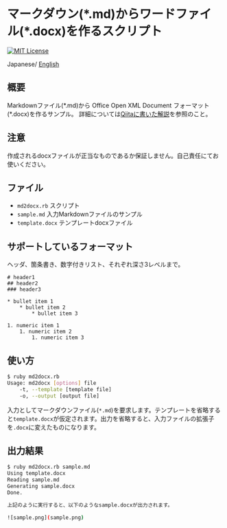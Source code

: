 # マークダウン(\*.md)からワードファイル(\*.docx)を作るスクリプト

[![MIT License](http://img.shields.io/badge/license-MIT-blue.svg?style=flat)](LICENSE)

Japanese/ [English](README.md)

## 概要

Markdownファイル(\*.md)から Office Open XML Document フォーマット(\*.docx)を作るサンプル。
詳細については[Qiitaに書いた解説](http://qiita.com/kaityo256/items/7794a671d2ff8d00e603)を参照のこと。

## 注意

作成されるdocxファイルが正当なものであるか保証しません。自己責任にてお使いください。

## ファイル

* `md2docx.rb` スクリプト
* `sample.md`  入力Markdownファイルのサンプル
* `template.docx` テンプレートdocxファイル

## サポートしているフォーマット

ヘッダ、箇条書き、数字付きリスト、それぞれ深さ3レベルまで。

```md:
# header1
## header2
### header3

* bullet item 1
    * bullet item 2
        * bullet item 3

1. numeric item 1
    1. numeric item 2
        1. numeric item 3
```

## 使い方

```sh
$ ruby md2docx.rb
Usage: md2docx [options] file
    -t, --template [template file]
    -o, --output [output file]
```

入力としてマークダウンファイル(`*.md`)を要求します。テンプレートを省略すると`template.docx`が仮定されます。出力を省略すると、入力ファイルの拡張子を`.docx`に変えたものになります。

## 出力結果

```sh
$ ruby md2docx.rb sample.md
Using template.docx
Reading sample.md
Generating sample.docx
Done.

上記のように実行すると、以下のようなsample.docxが出力されます。

![sample.png](sample.png)

